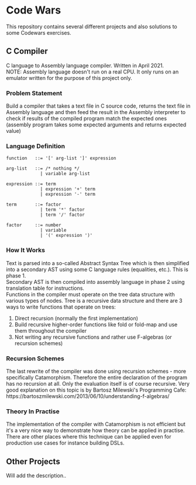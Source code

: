 <h1>Code Wars</h1>

This repository contains several different projects and also 
solutions to some Codewars exercises.

<h2>C Compiler</h2>

C language to Assembly language compiler. Written in April 2021. </br> 
NOTE: Assembly language doesn't run on a real CPU. It only runs on an emulator
written for the purpose of this project only.

<h3>Problem Statement</h3>

Build a compiler that takes a text file in C source code, returns the text 
file in Assembly language and then feed the result in the Assembly interpreter
to check if results of the compiled program match the expected ones (assembly
program takes some expected arguments and returns expected value)

<h3>Language Definition</h3>

    function   ::= '[' arg-list ']' expression
    
    arg-list   ::= /* nothing */
                 | variable arg-list

    expression ::= term
                 | expression '+' term
                 | expression '-' term

    term       ::= factor
                 | term '*' factor
                 | term '/' factor

    factor     ::= number
                 | variable
                 | '(' expression ')'

<h3>How It Works</h3>

Text is parsed into a so-called Abstract Syntax Tree which is then simplified
into a secondary AST using some C language rules (equalities, etc.).
This is phase 1. </br>
Secondary AST is then compiled into assembly language in phase 2 using translation
table for instructions. <br/>
Functions in the compiler must operate on the tree data structure with various
types of nodes. Tree is a recursive data structure and there are 3 ways to
write functions that operate on trees:
1. Direct recursion (normally the first implementation)
2. Build recursive higher-order functions like fold or fold-map and use them throughout the compiler
3. Not writing any recursive functions and rather use F-algebras (or recursion schemes)

<h3>Recursion Schemes</h3>
The last rewrite of the compiler was done using recursion schemes - more specifically Catamorphism.
Therefore the entire declaration of the program has no recursion at all. Only the evaluation itself 
is of course recursive. Very good explanation on this topic is by Bartosz Milewski's Programming Cafe:
https://bartoszmilewski.com/2013/06/10/understanding-f-algebras/

<h3>Theory In Practise</h3>
The implementation of the compiler with Catamorphism is not efficient but it's a very nice way
to demonstrate how theory can be applied in practise. There are other places where this technique 
can be applied even for production use cases for instance building DSLs.


<h2>Other Projects</h2>

Will add the description..

